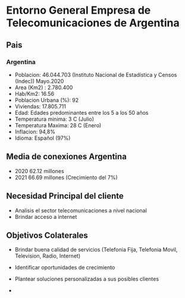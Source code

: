 # Entorno General Empresa de Telecomunicaciones de Argentina

## Pais
###  Argentina
- Poblacion:               46.044.703 (Instituto Nacional de Estadística y Censos (Indec)) Mayo.2020
- Area (Km2) :             2.780.400
- Hab/Km2:                 16.56
- Poblacion Urbana (%):    92
- Viviendas:               17.805.711
- Edad:                    Edades predominantes entre los 5 a los 50 años
- Temperatura minima:      3 C   (Julio)
- Temperatura Maxima:      28 C (Enero)
- Inflacion:               94,8%
- Idioma:                  Español (97%)

## Media de conexiones Argentina

- 2020 62.12 millones
- 2021 66.69 millones (Crecimiento del 7%)

## 

## Necesidad Principal del cliente
- Analisis el sector telecomunicaciones a nivel nacional 
- Brindar acceso a internet

## Objetivos Colaterales
- Brindar buena calidad de servicios (Telefonia Fija, Telefonia Movil, Television, Radio, Internet)
- Identificar oportunidades de crecimiento
- Plantear soluciones personalizadas a sus posibles clientes


  

- 
